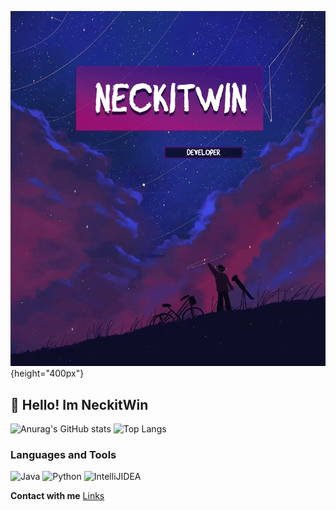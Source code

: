 ![Header](https://github.com/NeckitWin/NeckitWin/blob/main/banner.gif){height="400px"}
## 💫 Hello! Im NeckitWin
![Anurag's GitHub stats](https://github-readme-stats.vercel.app/api?username=neckitwin&theme=radical&show_icons=true)
![Top Langs](https://github-readme-stats.vercel.app/api/top-langs/?username=neckitwin&layout=compact&theme=radical)
### Languages and Tools
![Java](https://img.shields.io/badge/-Java-090909?style=for-the-badge&logo=Java)
![Python](https://img.shields.io/badge/-Python-090909?style=for-the-badge&logo=python)
![IntelliJIDEA](https://img.shields.io/badge/-IntelliJIDEA-090909?style=for-the-badge&logo=IntelliJIDEA)
 
 **Contact with me**
[Links](https://neckitwin.github.io/)
